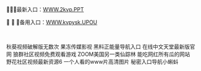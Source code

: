 <p>
	🦒🦒🦒最新入口：<a href="http://www.baidu.com/link?url=6MA2SWnO3Raqke39an_0PUxosM6ZrUGzi1BN9tNnlPW&wd">WWW.2kvp.PPT</a> 
	<p>
		🧗
🧗
🧗备用入口：<a href="http://www.baidu.com/link?url=6MA2SWnO3Raqke39an_0PUxosM6ZrUGzi1BN9tNnlPW&wd">WWW.kvpysk.UPOU</a> 
	</p>
	<p>
		<br />
	</p>
	<p>
		秋葵视频破解版无数次
果冻传媒影视
黑料正能量导航入口
在线中文天堂最新版官网
狼群社区视频免费观看游戏
ZOOM美国另一类仙踪林
能吃网红所有瓜的网站
野花社区视频最新资源6
一个人看的www片高清图片
秘密入口导航小蝌蚪
	</p>
